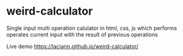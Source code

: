 # weird-calculator
Single input multi operation calulator in html, css, js which performs operates current input with the result of previous operations 

Live demo
https://laciann.github.io/weird-calculator/
